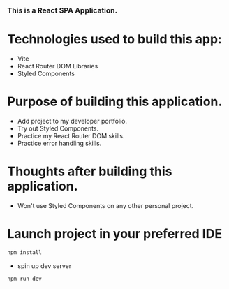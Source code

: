 ### This is a React SPA Application.

# Technologies used to build this app:

- Vite
- React Router DOM Libraries
- Styled Components

# Purpose of building this application.

- Add project to my developer portfolio.
- Try out Styled Components.
- Practice my React Router DOM skills.
- Practice error handling skills.

# Thoughts after building this application.

- Won't use Styled Components on any other personal project.

# Launch project in your preferred IDE

```sh
npm install
```

- spin up dev server

```sh
npm run dev
```
